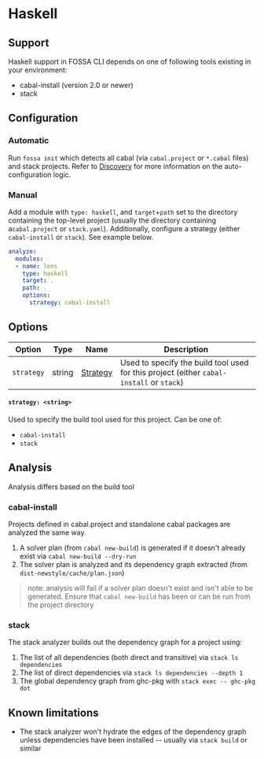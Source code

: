 # Haskell

## Support

Haskell support in FOSSA CLI depends on one of following tools existing in your environment:

- cabal-install (version 2.0 or newer)
- stack

## Configuration

### Automatic 

Run `fossa init` which detects all cabal (via `cabal.project` or `*.cabal` files) and stack projects. Refer to [Discovery](#Discovery) for more information on the auto-configuration logic.

### Manual

Add a module with `type: haskell`, and `target`+`path` set to the directory containing the top-level project (usually the directory containing a`cabal.project` or `stack.yaml`). Additionally, configure a strategy (either `cabal-install` or `stack`). See example below.

```yaml
analyze:
  modules:
  - name: lens
    type: haskell
    target: .
    path: .
    options:
      strategy: cabal-install
```

## Options

| Option                         | Type   | Name                         | Description                                                                              |
| ------------------------------ | :----: | ---------------------------- | ---------------------------------------------------------------------------------------- |
| `strategy`                     | string | [Strategy](#strategy-string) | Used to specify the build tool used for this project (either `cabal-install` or `stack`) |


#### `strategy: <string>` 

Used to specify the build tool used for this project. Can be one of:

- `cabal-install`
- `stack`

## Analysis

Analysis differs based on the build tool

### cabal-install

Projects defined in cabal.project and standalone cabal packages are analyzed the same way.

1. A solver plan (from `cabal new-build`) is generated if it doesn't already exist via `cabal new-build --dry-run`
2. The solver plan is analyzed and its dependency graph extracted (from `dist-newstyle/cache/plan.json`)

> note: analysis will fail if a solver plan doesn't exist and isn't able to be generated. Ensure that `cabal new-build` has been or can be run from the project directory

### stack

The stack analyzer builds out the dependency graph for a project using:

1. The list of all dependencies (both direct and transitive) via `stack ls dependencies`
2. The list of direct dependencies via `stack ls dependencies --depth 1`
3. The global dependency graph from ghc-pkg with `stack exec -- ghc-pkg dot`

## Known limitations

- The stack analyzer won't hydrate the edges of the dependency graph unless dependencies have been installed -- usually via `stack build` or similar
